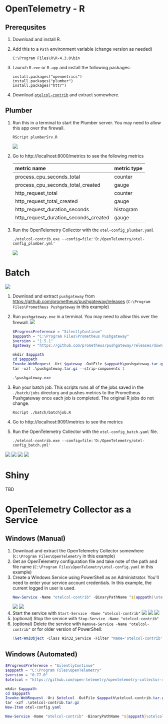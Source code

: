 # OpenTelemetry - R

## Prerequsites
1. Download and install R.

2. Add this to a `Path` environment variable (change version as needed)
   ```
   C:\Program Files\R\R-4.3.0\bin
   ```

3. Launch `R.exe` or `R.app` and install the following packages:
   ```
   install.packages("openmetrics")
   install.packages("plumber")
   install.packages("httr")
   ```

4. Download [`otelcol-contrib`](https://github.com/open-telemetry/opentelemetry-collector-releases/releases) and extract somewhere.

## Plumber

1. Run this in a terminal to start the Plumber server.  You may need to allow this app over the firewall.
   ```
   RScript plumberSrv.R
   ```
   ![](images/r-plumber.png)

2. Go to http://localhost:8000/metrics to see the following metrics

    | metric name | metric type |
    | :---------- | :---------- |
    | process_cpu_seconds_total | counter |
    | process_cpu_seconds_total_created | gauge |
    | http_request_total | counter |
    | http_request_total_created | gauge |
    | http_request_duration_seconds | histogram |
    | http_request_duration_seconds_created | gauge |
   
3. Run the OpenTelemetry Collector with the `otel-config_plumber.yaml`
   ```
   ./otelcol-contrib.exe --config=file:'D:/OpenTelemetry/otel-config_plumber.yml'
   ```
   ![](images/otelcol-contrib.png)

# Batch

![](images/batch_diagram.png)

1. Download and extract `pushgateway` from https://github.com/prometheus/pushgateway/releases (`C:\Program Files\Prometheus Pushgateway` in this example)
2. Run `pushgateway.exe` in a terminal. You may need to allow this over the firewall.
   ![](images/pushgateway.png)

   ```PowerShell
   $ProgressPreference = "SilentlyContinue"
   $apppath = "C:\Program Files\Prometheus Pushgateway"
   $version = "1.5.1"
   $gateway = "https://github.com/prometheus/pushgateway/releases/download/v${version}/pushgateway-${version}.windows-amd64.tar.gz"

   mkdir $apppath
   cd $apppath
   Invoke-WebRequest -Uri $gateway -OutFile $apppath\pushgateway.tar.gz
   tar -xzf .\pushgateway.tar.gz --strip-components 1

   .\pushgateway.exe
   ```

3. Run your batch job.  This scripts runs all of the jobs saved in the `./batch/jobs` directory and pushes metrics to the Prometheus Pushgateway once each job is completed.  The original R jobs do not change.
   ```
   Rscript ./batch/batchjob.R
   ```
4. Go to http://localhost:9091/metrics to see the metrics

5. Run the OpenTelemetry Collector with the `otel-config_batch.yaml` file.
   ```
   ./otelcol-contrib.exe --config=file:'D:/OpenTelemetry/otel-config_batch.yml'
   ```

![](images/nr_batch_00.png)
![](images/nr_batch_01.png)
![](images/nr_batch_02.png)
![](images/nr_batch_03.png)


# Shiny

TBD

# OpenTelemetry Collector as a Service

## Windows (Manual)

1. Download and extract the OpenTelemetry Collector somewhere (`C:\Program Files\OpenTelemetry` in this example)
2. Get an OpenTelemetry configuration file and take note of the path and file name (`C:\Program Files\OpenTelemetry\otel-config.yaml` in this example)
3. Create a Windows Service using PowerShell as an Administrator. You'll need to enter your service account credentials.  In this example, the current logged in user is used.
   ```PowerShell
   New-Service -Name "otelcol-contrib" -BinaryPathName "${apppath}\otelcol-contrib.exe --config=file:`"${apppath}\otel-config.yaml`"" -DisplayName "OpenTelemetry Collector (contrib)" -StartupType Manual -Description "OpenTelemetry Collector v${version}" -Credential "$Env:UserDomain\$Env:UserName"
   ```
   ![](images/otelcol-contrib_service1.png)
   ![](images/otelcol-contrib_service2.png)
4. Start the service with `Start-Service -Name "otelcol-contrib"`
   ![](images/otelcol-contrib_service3.png)
   ![](images/otelcol-contrib_service4.png)
   ![](images/otelcol-contrib_service5.png)
5. (optional) Stop the service with `Stop-Service -Name "otelcol-contrib"`
6. (optional) Delete the service with `Remove-Service -Name "otelcol-contrib"` or for older version of PowerShell:
   ```PowerShell
   (Get-WmiObject -Class Win32_Service -Filter "Name='otelcol-contrib'").delete()
   ```

## Windows (Automated)

```PowerShell
$ProgressPreference = "SilentlyContinue"
$apppath = "C:\Program Files\OpenTelemetry"
$version = "0.77.0"
$otelcol = "https://github.com/open-telemetry/opentelemetry-collector-releases/releases/download/v${version}/otelcol-contrib_${version}_windows_amd64.tar.gz"

mkdir $apppath
cd $apppath
Invoke-WebRequest -Uri $otelcol -OutFile $apppath\otelcol-contrib.tar.gz
tar -xzf .\otelcol-contrib.tar.gz
New-Item otel-config.yaml

New-Service -Name "otelcol-contrib" -BinaryPathName "${apppath}\otelcol-contrib.exe --config=file:`"${apppath}\otel-config.yaml`"" -DisplayName "OpenTelemetry Collector (contrib)" -StartupType Manual -Description "OpenTelemetry Collector v${version}" -Credential "$Env:UserDomain\$Env:UserName"
```
